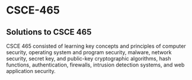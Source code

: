 # CSCE-465
## Solutions to CSCE 465

CSCE 465 consisted of learning key concepts and principles of computer security, operating system and program security, malware, network security, secret key, and public-key cryptographic algorithms, hash functions, authentication, firewalls, intrusion detection systems, and web application security.
